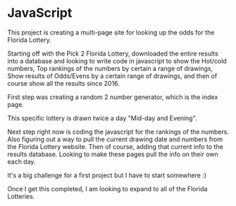 # JavaScript
This project is creating a multi-page site for looking up the odds for the Florida Lottery.

Starting off with the Pick 2 Florida Lottery, downloaded the entire results into a database and looking to write code in javascript to show
the Hot/cold numbers, Top rankings of the numbers by certain a range of drawings, Show results of Odds/Evens by a certain range of drawings,
and then of course show all the results since 2016.

First step was creating a random 2 number generator, which is the index page.

This specific lottery is drawn twice a day "Mid-day and Evening".

Next step right now is coding the javascript for the rankings of the numbers. Also figuring out a way to pull the current drawing date and
numbers from the Florida Lottery website.  Then of course, adding that current info to the results database.  Looking to make these pages 
pull the info on their own each day.

It's a big challenge for a first project but I have to start somewhere :)

Once I get this completed, I am looking to expand to all of the Florida Lotteries.
